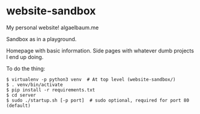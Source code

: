 # website-sandbox

My personal website! algaelbaum.me

Sandbox as in a playground.

Homepage with basic information. Side pages with whatever dumb projects I end
up doing.


To do the thing:
```
$ virtualenv -p python3 venv  # At top level (website-sandbox/)
$ . venv/bin/activate
$ pip install -r requirements.txt
$ cd server
$ sudo ./startup.sh [-p port]  # sudo optional, required for port 80 (default)
